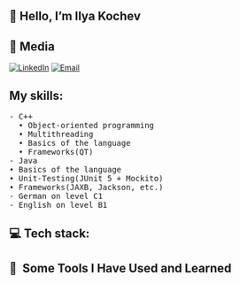 ## 👋 Hello, I’m Ilya Kochev

## 🔗 Media
[![LinkedIn](https://img.shields.io/badge/LinkedIn-%230077B5.svg?logo=linkedin&logoColor=white)](https://www.linkedin.com/in/maryia-astashkevich-9548742a7/?locale=ru_RU) 
[![Email](https://img.shields.io/badge/Email-%23D14836.svg?logo=gmail&logoColor=white)](mailto:astashkevichmaria@gmail.com)

## My skills:
<pre>
- C++
  • Object-oriented programming
  • Multithreading
  • Basics of the language
  • Frameworks(QT)
- Java
• Basics of the language
• Unit-Testing(JUnit 5 + Mockito)
• Frameworks(JAXB, Jackson, etc.)
- German on level C1
- English on level B1
</pre>
## 💻 Tech stack:
<h2> 🚀 &nbsp;Some Tools I Have Used and Learned</h2>
<p align="left>
<img src="https://cdn.jsdelivr.net/gh/devicons/devicon/icons/java/java-original-wordmark.svg" alt = "java" width="45" height="45"/>
  
</p>
          

